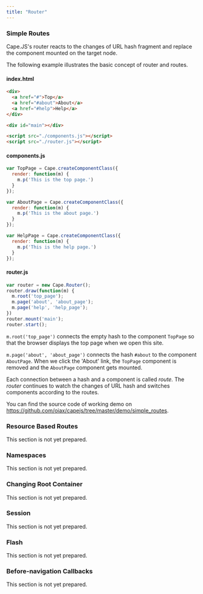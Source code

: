 ```yaml
---
title: "Router"
---
```


<a class="anchor" id="simple-routes"></a>
### Simple Routes

Cape.JS's router reacts to the changes of URL hash fragment and replace the
component mounted on the target node.

The following example illustrates the basic concept of router and routes.

#### index.html

```html
<div>
  <a href="#">Top</a>
  <a href="#about">About</a>
  <a href="#help">Help</a>
</div>

<div id="main"></div>

<script src="./components.js"></script>
<script src="./router.js"></script>
```

#### components.js

```javascript
var TopPage = Cape.createComponentClass({
  render: function(m) {
    m.p('This is the top page.')
  }
});

var AboutPage = Cape.createComponentClass({
  render: function(m) {
    m.p('This is the about page.')
  }
});

var HelpPage = Cape.createComponentClass({
  render: function(m) {
    m.p('This is the help page.')
  }
});
```

#### router.js

```javascript
var router = new Cape.Router();
router.draw(function(m) {
  m.root('top_page');
  m.page('about', 'about_page');
  m.page('help', 'help_page');
})
router.mount('main');
router.start();
```

`m.root('top_page')` connects the empty hash to the component `TopPage`
so that the browser displays the top page when we open this site.

`m.page('about', 'about_page')` connects the hash `#about` to the component `AboutPage`.
When we click the 'About' link, the `TopPage` component is removed and
the `AboutPage` component gets mounted.

Each connection between a hash and a component is called *route.*
The *router* continues to watch the changes of URL hash and switches
components according to the routes.

You can find the source code of working demo on
https://github.com/oiax/capejs/tree/master/demo/simple_routes.

<a class="anchor" id="resource-based-routes"></a>
### Resource Based Routes

This section is not yet prepared.

<a class="anchor" id="namespaces"></a>
### Namespaces

This section is not yet prepared.

<a class="anchor" id="changing-root-container"></a>
### Changing Root Container

This section is not yet prepared.

<a class="anchor" id="session"></a>
### Session

This section is not yet prepared.

<a class="anchor" id="flash"></a>
### Flash

This section is not yet prepared.

<a class="anchor" id="before-navigation-callbacks"></a>
### Before-navigation Callbacks

This section is not yet prepared.
